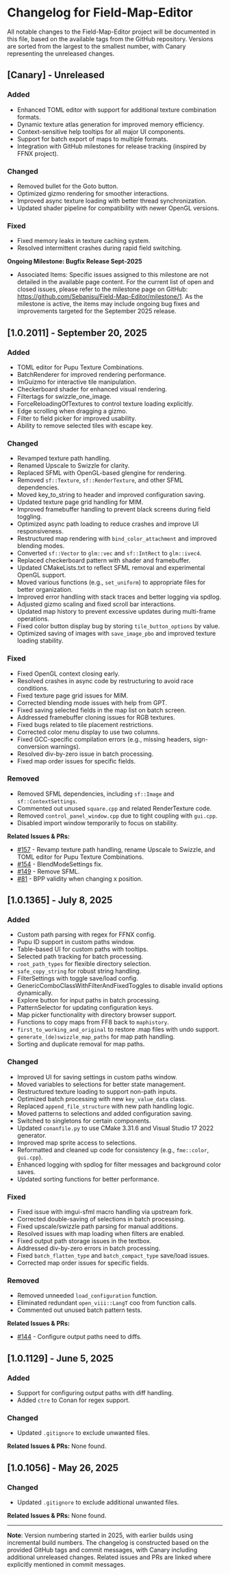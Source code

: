 # Changelog for Field-Map-Editor

All notable changes to the Field-Map-Editor project will be documented in this file, based on the available tags from the GitHub repository. Versions are sorted from the largest to the smallest number, with Canary representing the unreleased changes.

## [Canary] - Unreleased

### Added
- Enhanced TOML editor with support for additional texture combination formats.
- Dynamic texture atlas generation for improved memory efficiency.
- Context-sensitive help tooltips for all major UI components.
- Support for batch export of maps to multiple formats.
- Integration with GitHub milestones for release tracking (inspired by FFNX project).

### Changed
- Removed bullet for the Goto button.
- Optimized gizmo rendering for smoother interactions.
- Improved async texture loading with better thread synchronization.
- Updated shader pipeline for compatibility with newer OpenGL versions.

### Fixed
- Fixed memory leaks in texture caching system.
- Resolved intermittent crashes during rapid field switching.

**Ongoing Milestone: Bugfix Release Sept-2025**
- Associated Items: Specific issues assigned to this milestone are not detailed in the available page content. For the current list of open and closed issues, please refer to the milestone page on GitHub: https://github.com/Sebanisu/Field-Map-Editor/milestone/1. As the milestone is active, the items may include ongoing bug fixes and improvements targeted for the September 2025 release.

## [1.0.2011] - September 20, 2025

### Added
- TOML editor for Pupu Texture Combinations.
- BatchRenderer for improved rendering performance.
- ImGuizmo for interactive tile manipulation.
- Checkerboard shader for enhanced visual rendering.
- Filtertags for swizzle_one_image.
- ForceReloadingOfTextures to control texture loading explicitly.
- Edge scrolling when dragging a gizmo.
- Filter to field picker for improved usability.
- Ability to remove selected tiles with escape key.

### Changed
- Revamped texture path handling.
- Renamed Upscale to Swizzle for clarity.
- Replaced SFML with OpenGL-based glengine for rendering.
- Removed `sf::Texture`, `sf::RenderTexture`, and other SFML dependencies.
- Moved key_to_string to header and improved configuration saving.
- Updated texture page grid handling for MIM.
- Improved framebuffer handling to prevent black screens during field toggling.
- Optimized async path loading to reduce crashes and improve UI responsiveness.
- Restructured map rendering with `bind_color_attachment` and improved blending modes.
- Converted `sf::Vector` to `glm::vec` and `sf::IntRect` to `glm::ivec4`.
- Replaced checkerboard pattern with shader and framebuffer.
- Updated CMakeLists.txt to reflect SFML removal and experimental OpenGL support.
- Moved various functions (e.g., `set_uniform`) to appropriate files for better organization.
- Improved error handling with stack traces and better logging via spdlog.
- Adjusted gizmo scaling and fixed scroll bar interactions.
- Updated map history to prevent excessive updates during multi-frame operations.
- Fixed color button display bug by storing `tile_button_options` by value.
- Optimized saving of images with `save_image_pbo` and improved texture loading stability.

### Fixed
- Fixed OpenGL context closing early.
- Resolved crashes in async code by restructuring to avoid race conditions.
- Fixed texture page grid issues for MIM.
- Corrected blending mode issues with help from GPT.
- Fixed saving selected fields in the map list on batch screen.
- Addressed framebuffer cloning issues for RGB textures.
- Fixed bugs related to tile placement restrictions.
- Corrected color menu display to use two columns.
- Fixed GCC-specific compilation errors (e.g., missing headers, sign-conversion warnings).
- Resolved div-by-zero issue in batch processing.
- Fixed map order issues for specific fields.

### Removed
- Removed SFML dependencies, including `sf::Image` and `sf::ContextSettings`.
- Commented out unused `square.cpp` and related RenderTexture code.
- Removed `control_panel_window.cpp` due to tight coupling with `gui.cpp`.
- Disabled import window temporarily to focus on stability.

**Related Issues & PRs:** 
- [#157](https://github.com/Sebanisu/Field-Map-Editor/pull/157) - Revamp texture path handling, rename Upscale to Swizzle, and TOML editor for Pupu Texture Combinations.
- [#154](https://github.com/Sebanisu/Field-Map-Editor/issues/154) - BlendModeSettings fix.
- [#149](https://github.com/Sebanisu/Field-Map-Editor/pull/149) - Remove SFML.
- [#81](https://github.com/Sebanisu/Field-Map-Editor/issues/81) - BPP validity when changing x position.

## [1.0.1365] - July 8, 2025

### Added
- Custom path parsing with regex for FFNX config.
- Pupu ID support in custom paths window.
- Table-based UI for custom paths with tooltips.
- Selected path tracking for batch processing.
- `root_path_types` for flexible directory selection.
- `safe_copy_string` for robust string handling.
- FilterSettings with toggle save/load config.
- GenericComboClassWithFilterAndFixedToggles to disable invalid options dynamically.
- Explore button for input paths in batch processing.
- PatternSelector for updating configuration keys.
- Map picker functionality with directory browser support.
- Functions to copy maps from FF8 back to `maphistory`.
- `first_to_working_and_original` to restore .map files with undo support.
- `generate_(de)swizzle_map_paths` for map path handling.
- Sorting and duplicate removal for map paths.

### Changed
- Improved UI for saving settings in custom paths window.
- Moved variables to selections for better state management.
- Restructured texture loading to support non-path inputs.
- Optimized batch processing with new `key_value_data` class.
- Replaced `append_file_structure` with new path handling logic.
- Moved patterns to selections and added configuration saving.
- Switched to singletons for certain components.
- Updated `conanfile.py` to use CMake 3.31.6 and Visual Studio 17 2022 generator.
- Improved map sprite access to selections.
- Reformatted and cleaned up code for consistency (e.g., `fme::color`, `gui.cpp`).
- Enhanced logging with spdlog for filter messages and background color saves.
- Updated sorting functions for better performance.

### Fixed
- Fixed issue with imgui-sfml macro handling via upstream fork.
- Corrected double-saving of selections in batch processing.
- Fixed upscale/swizzle path parsing for manual additions.
- Resolved issues with map loading when filters are enabled.
- Fixed output path storage issues in the textbox.
- Addressed div-by-zero errors in batch processing.
- Fixed `batch_flatten_type` and `batch_compact_type` save/load issues.
- Corrected map order issues for specific fields.

### Removed
- Removed unneeded `load_configuration` function.
- Eliminated redundant `open_viii::LangT` coo from function calls.
- Commented out unused batch pattern tests.

**Related Issues & PRs:** 
- [#144](https://github.com/Sebanisu/Field-Map-Editor/pull/144) - Configure output paths need to diffs.

## [1.0.1129] - June 5, 2025

### Added
- Support for configuring output paths with diff handling.
- Added `ctre` to Conan for regex support.

### Changed
- Updated `.gitignore` to exclude unwanted files.

**Related Issues & PRs:** None found.

## [1.0.1056] - May 26, 2025

### Changed
- Updated `.gitignore` to exclude additional unwanted files.

**Related Issues & PRs:** None found.

---

**Note**: Version numbering started in 2025, with earlier builds using incremental build numbers. The changelog is constructed based on the provided GitHub tags and commit messages, with Canary including additional unreleased changes. Related issues and PRs are linked where explicitly mentioned in commit messages.